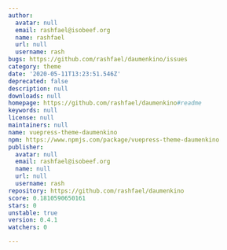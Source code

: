 ```yaml
---
author:
  avatar: null
  email: rashfael@isobeef.org
  name: rashfael
  url: null
  username: rash
bugs: https://github.com/rashfael/daumenkino/issues
category: theme
date: '2020-05-11T13:23:51.546Z'
deprecated: false
description: null
downloads: null
homepage: https://github.com/rashfael/daumenkino#readme
keywords: null
license: null
maintainers: null
name: vuepress-theme-daumenkino
npm: https://www.npmjs.com/package/vuepress-theme-daumenkino
publisher:
  avatar: null
  email: rashfael@isobeef.org
  name: null
  url: null
  username: rash
repository: https://github.com/rashfael/daumenkino
score: 0.1810590650161
stars: 0
unstable: true
version: 0.4.1
watchers: 0

---
```


